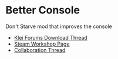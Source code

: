 Better Console
==============

Don't Starve mod that improves the console

* [Klei Forums Download Thread](http://forums.kleientertainment.com/files/file/250-better-console/)
* [Steam Workshop Page](http://steamcommunity.com/sharedfiles/filedetails/?id=173892495)
* [Collaboration Thread](http://forums.kleientertainment.com/index.php?/topic/27119-better-console-collaboration-thread/)
